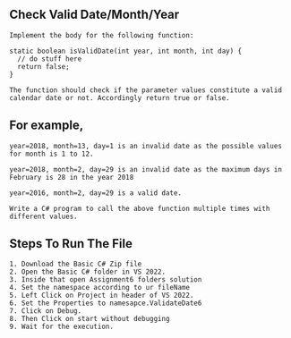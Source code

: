 ## Check Valid Date/Month/Year
    Implement the body for the following function:

    static boolean isValidDate(int year, int month, int day) { 
      // do stuff here
      return false;
    }
    
    The function should check if the parameter values constitute a valid calendar date or not. Accordingly return true or false.

## For example,

    year=2018, month=13, day=1 is an invalid date as the possible values for month is 1 to 12.

    year=2018, month=2, day=29 is an invalid date as the maximum days in February is 28 in the year 2018

    year=2016, month=2, day=29 is a valid date.

    Write a C# program to call the above function multiple times with different values.
    
## Steps To Run The File
    1. Download the Basic C# Zip file
    2. Open the Basic C# folder in VS 2022.
    3. Inside that open Assignment6 folders solution 
    4. Set the namespace according to ur fileName
    5. Left Click on Project in header of VS 2022.
    6. Set the Properties to namesapce.ValidateDate6
    7. Click on Debug.
    8. Then Click on start without debugging
    9. Wait for the execution.




